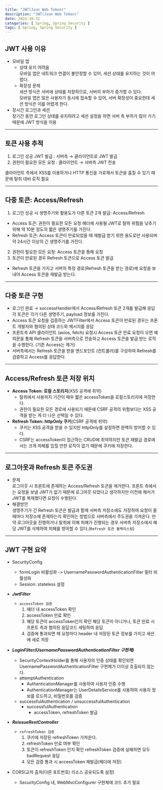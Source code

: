 ```yaml
---
title: "JWT(Json Web Token)"
description: "JWT(Json Web Token)"
date: 2024-10-31
categories: [ Spring, Spring Security ]
tags: [ Spring, Spring Security ]
---
```


## JWT 사용 이유

- 모바일 앱  
  - 상태 유지 어려움  
    모바일 앱은 네트워크 연결이 불안정할 수 있어, 세션 상태를 유지하는 것이 어렵다.  
  - 확장성 문제  
    세션 방식은 서버에 상태를 저장하므로, 서버의 부하가 증가할 수 있다.  
    모바일 앱은 많은 사용자가 동시에 접속할 수 있어, 서버 확장성이 중요한데 세션 방식은 이를 어렵게 한다.  
- 장시간 로그인과 세션  
  장기간 동안 로그인 상태를 유지하려고 세션 설정을 하면 서버 측 부하가 많이 가기 때문에 JWT 방식을 이용  

<hr>

## 토큰 사용 추적

1. 로그인 성공 JWT 발급 : 서버측 → 클라이언트로 JWT 발급
2. 권한이 필요한 모든 요청 : 클라이언트 → 서버측 JWT 전송  
  
클라이언트 측에서 XSS를 이용하거나 HTTP 통신을 가로채서 토큰을 훔칠 수 있기 때문에 탈취 대비 로직 필요

<hr>

## 다중 토큰: Access/Refresh

1. 로그인 성공 시 생명주기와 활용도가 다른 토큰 2개 발급: Access/Refresh
  - Access 토큰: 권한이 필요한 모든 요청 헤더에 사용될 JWT로 탈취 위험을 낮추기 위해 약 10분 정도의 짧은 생명주기를 가진다.
  - Refresh 토큰: Access 토큰이 만료되었을 때 재발급 받기 위한 용도로만 사용되며 약 24시간 이상의 긴 생명주기를 가진다.
2. 권한이 필요한 모든 요청: Access 토큰을 통해 요청
3. 토큰이 만료된 경우 Refresh 토큰으로 Access 토큰 발급  
  - Refresh 토큰을 가지고 서버의 특정 경로(Refresh 토큰을 받는 경로)에 요청을 보내어 Access 토큰을 재발급 받는다.

<hr>

## 다중 토큰 구현 

- 로그인 완료 → successHandler에서 Access/Refresh 토큰 2개를 발급해 응답  
  각 토큰은 각기 다른 생명주기, payload 정보를 가진다.  
- Access 토큰 요청을 검증하는 JWTFilter에서 Access 토큰이 만료된 경우는 프론트 개발자와 협의된 상태 코드와 메시지를 응답
- 프론트측 API 클라이언트 (axios, fetch) 요청시 Access 토큰 만료 요청이 오면 예외문을 통해 Refresh 토큰을 서버측으로 전송하고 Access 토큰을 발급 받는 로직을 수행한다. (기존 Access는 제거)
- 서버측에서는 Refresh 토큰을 받을 엔드포인트 (컨트롤러)를 구성하여 Refresh를 검증하고 Access를 응답한다.

<hr>

## Access/Refresh 토큰 저장 위치

- **Access Token: 로컬 스토리지**(XSS 공격에 취약)
  - 탈취에서 사용까지 기간이 매우 짧은 accessToken을 로컬스토리지에 저장한다. 
  - 권한이 필요한 모든 경로에 사용되기 때문에 CSRF 공격의 위험보다는 XSS 공격을 받는 게 더 나은 선택일 수 있다. 
- **Refresh Token: httpOnly 쿠키**(CSRF 공격에 취약)
  - 쿠키는 XSS 공격을 받을 수 있지만 httpOnly를 설정하면 완벽히 방어할 수 있다. 
  - CSRF는 accessToken이 접근하는 CRUD에 취약하지만 토큰 재발급 경로에서는 크게 피해를 입힐 만한 로직이 없기 때문에 쿠키에 저장한다.  

<hr>

## 로그아웃과 Refresh 토큰 주도권

- 문제  
  로그아웃 시 프론트에 존재하는 Access/Refresh 토큰을 제거한다. 프론트 측에서는 요청을 보낼 JWT가 없기 때문에 로그아웃 되었다고 생각하지만 이전에 해커가 JWT를 복제했다면 요청이 수행된다.  
- 해결방안  
  생명주기가 긴 Refresh 토큰은 발급과 함께 서버측 저장소에도 저장하여 요청이 올때마다 저장소에 존재하는지 확인하는 방법으로 서버측에서 주도권을 가져온다. 
  만약 로그아웃을 진행하거나 탈취에 의해 피해가 진행되는 경우 서버측 저장소에서 해당 JWT를 삭제하여 피해를 방어할 수 있다.(`Refresh 토큰 블랙리스팅`)  

<hr>

## JWT 구현 요약

- SecurityConfig  
  - formLogin 비활성화 -> UsernamePasswordAuthenticationFilter 필터 비활성화  
  - Session: stateless 설정  
  
- ***JwtFilter***
  - `accessToken 검증`
    1. 헤더 내 accessToken 확인
    2. accessToken 만료 확인  
    3. 해당 토큰이 accessToken인지 확인
      해당 토큰이 아니거나, 토큰 만료 시 프론트 측과 협의된 응답코드 세팅하여 응답
    4. 검증에 통과되면 매 요청마다 header 내 저장된 토큰 정보를 가지고 세션에 새로 저장
- ***LoginFilter(UsernamePasswordAuthenticationFilter 구현체)***
  - SecurityContextHolder를 통해 사용자의 인증 상태를 확인되면 UsernamePasswordAuthenticationFilter 구현체가 더이상 호출되지 않는다.
  - attemptAuthentication
    - AuthenticationManager를 사용하여 사용자 인증 수행
    - AuthenticationManager는 UserDetailsService를 사용하여 사용자 정보를 로드하고, 비밀번호를 검증
  - successfulAuthentication / unsuccessfulAuthentication
    - successfulAuthentication
      - accessToken, refreshToken 발급      
- ***ReissueRestController***
  - `refreshToken 검증`
    1. 쿠키에 저장된 refreshToken 가져온다. 
    2. refreshToken 만료 여부 확인
    3. 토큰이 refreshToken 인지 확인
      refreshToken 검증에 실패하면 모두 badRequest 응답
    4. 모든 검증 통과 시 accessToken 재발급(헤더에 저장)
  
- CORS(교차 출처(다른 포트번호) 리소스 공유되도록 설정)
  - SecurityConfig 내, WebMvcConfigurer 구현체에 코드 추가 필요


